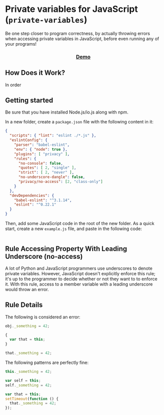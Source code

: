 # Private variables for JavaScript (`private-variables`)

Be one step closer to program correctness, by actually throwing errors when accessing private variables in JavaScript, before even running any of your programs!

<h3 align="center">
<a href="#">Demo</a>
</h3>

## How Does it Work?

In order

## Getting started

Be sure that you have installed Node.js/io.js along with npm.

In a new folder, create a `package.json` file with the following content in it:

```json
{
  "scripts": { "lint": "eslint ./*.js" },
  "eslintConfig": {
    "parser": "babel-eslint",
    "env": { "node": true },
    "plugins": [ "privacy" ],
    "rules": {
      "no-console": false,
      "quotes": [ 2, "single" ],
      "strict": [ 2, "never" ],
      "no-underscore-dangle": false,
      "privacy/no-access": [2, "class-only"]
    }
  },
  "devDependencies": {
    "babel-eslint": "^3.1.14",
    "eslint": "^0.22.1"
  }
}
```

Then, add some JavaScript code in the root of the new folder. As a quick start, create a new `example.js` file, and paste in the following code:

```javascript

```

## Rule Accessing Property With Leading Underscore (no-access)

A lot of Python and JavaScript programmers use underscores to denote private variables. However, JavaScript doesn't explicitly enforce this rule; it's up to the programmer to decide whether or not they want to to enforce it. With this rule, access to a member variable with a leading underscore would throw an error.

## Rule Details

The following is considered an error:

```javascript
obj._something = 42;

{
  var that = this;
}

that._something = 42;
```

The following patterns are perfectly fine:

```javascript
this._something = 42;

var self = this;
self._something = 42;

var that = this;
setTimeout(function () {
  that._something = 42;
});
```

